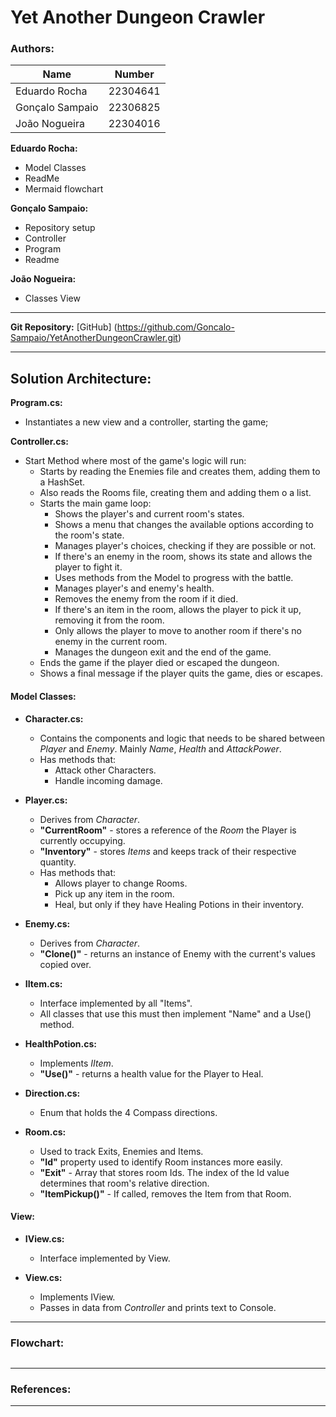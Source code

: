 # Yet Another Dungeon Crawler

### **Authors:**

| Name | Number |
| - | - |
| Eduardo Rocha | 22304641|
| Gonçalo Sampaio | 22306825 |
| João Nogueira | 22304016 |

**Eduardo Rocha:**
 - Model Classes
 - ReadMe
 - Mermaid flowchart

**Gonçalo Sampaio:**
 - Repository setup
 - Controller
 - Program
 - Readme

**João Nogueira:**
 - Classes View
---

**Git Repository:** [GitHub] (https://github.com/Goncalo-Sampaio/YetAnotherDungeonCrawler.git)

---
## **Solution Architecture:**

**Program.cs:**
- Instantiates a new view and a controller, starting the game;

**Controller.cs:**
- Start Method where most of the game's logic will run:
  - Starts by reading the Enemies file and creates them, adding them to a HashSet.
  - Also reads the Rooms file, creating them and adding them o a list.
  - Starts the main game loop:
    - Shows the player's and current room's states.
    - Shows a menu that changes the available options according to the room's state.
    - Manages player's choices, checking if they are possible or not.
    - If there's an enemy in the room, shows its state and allows the player to fight it.
    - Uses methods from the Model to progress with the battle.
    - Manages player's and enemy's health.
    - Removes the enemy from the room if it died.
    - If there's an item in the room, allows the player to pick it up, removing it from the room.
    - Only allows the player to move to another room if there's no enemy in the current room.
    - Manages the dungeon exit and the end of the game.
  - Ends the game if the player died or escaped the dungeon.
  - Shows a final message if the player quits the game, dies or escapes.

#### **Model Classes:**

- **Character.cs:**
  - Contains the components and logic that needs to be shared between *Player* and *Enemy*. Mainly *Name*, *Health* and *AttackPower*.
  - Has methods that:
    - Attack other Characters.
    - Handle incoming damage.

- **Player.cs:**
  - Derives from *Character*.
  - **"CurrentRoom"** - stores a reference of the *Room* the Player is currently occupying.
  - **"Inventory"** - stores *Items* and keeps track of their respective quantity.
  - Has methods that:
    - Allows player to change Rooms.
    - Pick up any item in the room.
    - Heal, but only if they have Healing Potions in their inventory.

- **Enemy.cs:**
  - Derives from *Character*.
  - **"Clone()"** - returns an instance of Enemy with the current's values copied over.

- **IItem.cs:**
  - Interface implemented by all "Items".
  - All classes that use this must then implement "Name" and a Use() method.
  
- **HealthPotion.cs:**
  - Implements *IItem*.
  - **"Use()"** - returns a health value for the Player to Heal.

- **Direction.cs:**
  - Enum that holds the 4 Compass directions.

- **Room.cs:**
  - Used to track Exits, Enemies and Items.
  - **"Id"** property used to identify Room instances more easily.
  - **"Exit"** - Array that stores room Ids. The index of the Id value determines that room's relative direction.
  - **"ItemPickup()"** - If called, removes the Item from that Room.

#### **View:**

- **IView.cs:**
  - Interface implemented by View.

- **View.cs:**
  - Implements IView.
  - Passes in data from *Controller* and prints text to Console.
---

### **Flowchart:**

```mermaid

```
---

### **References:**
---
